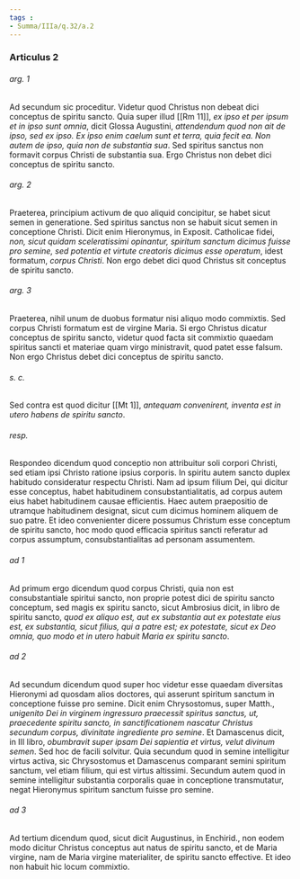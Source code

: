 ```yaml
---
tags : 
- Summa/IIIa/q.32/a.2
---
```


### Articulus 2

###### arg. 1
Ad secundum sic proceditur. Videtur quod Christus non debeat dici conceptus de spiritu sancto. Quia super illud [[Rm 11]], *ex ipso et per ipsum et in ipso sunt omnia*, dicit Glossa Augustini, *attendendum quod non ait de ipso, sed ex ipso. Ex ipso enim caelum sunt et terra, quia fecit ea. Non autem de ipso, quia non de substantia sua*. Sed spiritus sanctus non formavit corpus Christi de substantia sua. Ergo Christus non debet dici conceptus de spiritu sancto.

###### arg. 2
Praeterea, principium activum de quo aliquid concipitur, se habet sicut semen in generatione. Sed spiritus sanctus non se habuit sicut semen in conceptione Christi. Dicit enim Hieronymus, in Exposit. Catholicae fidei, *non, sicut quidam sceleratissimi opinantur, spiritum sanctum dicimus fuisse pro semine, sed potentia et virtute creatoris dicimus esse operatum*, idest formatum, *corpus Christi*. Non ergo debet dici quod Christus sit conceptus de spiritu sancto.

###### arg. 3
Praeterea, nihil unum de duobus formatur nisi aliquo modo commixtis. Sed corpus Christi formatum est de virgine Maria. Si ergo Christus dicatur conceptus de spiritu sancto, videtur quod facta sit commixtio quaedam spiritus sancti et materiae quam virgo ministravit, quod patet esse falsum. Non ergo Christus debet dici conceptus de spiritu sancto.

###### s. c.
Sed contra est quod dicitur [[Mt 1]], *antequam convenirent, inventa est in utero habens de spiritu sancto*.

###### resp.
Respondeo dicendum quod conceptio non attribuitur soli corpori Christi, sed etiam ipsi Christo ratione ipsius corporis. In spiritu autem sancto duplex habitudo consideratur respectu Christi. Nam ad ipsum filium Dei, qui dicitur esse conceptus, habet habitudinem consubstantialitatis, ad corpus autem eius habet habitudinem causae efficientis. Haec autem praepositio de utramque habitudinem designat, sicut cum dicimus hominem aliquem de suo patre. Et ideo convenienter dicere possumus Christum esse conceptum de spiritu sancto, hoc modo quod efficacia spiritus sancti referatur ad corpus assumptum, consubstantialitas ad personam assumentem.

###### ad 1
Ad primum ergo dicendum quod corpus Christi, quia non est consubstantiale spiritui sancto, non proprie potest dici de spiritu sancto conceptum, sed magis ex spiritu sancto, sicut Ambrosius dicit, in libro de spiritu sancto, *quod ex aliquo est, aut ex substantia aut ex potestate eius est, ex substantia, sicut filius, qui a patre est; ex potestate, sicut ex Deo omnia, quo modo et in utero habuit Maria ex spiritu sancto*.

###### ad 2
Ad secundum dicendum quod super hoc videtur esse quaedam diversitas Hieronymi ad quosdam alios doctores, qui asserunt spiritum sanctum in conceptione fuisse pro semine. Dicit enim Chrysostomus, super Matth., *unigenito Dei in virginem ingressuro praecessit spiritus sanctus, ut, praecedente spiritu sancto, in sanctificationem nascatur Christus secundum corpus, divinitate ingrediente pro semine*. Et Damascenus dicit, in III libro, *obumbravit super ipsam Dei sapientia et virtus, velut divinum semen*. Sed hoc de facili solvitur. Quia secundum quod in semine intelligitur virtus activa, sic Chrysostomus et Damascenus comparant semini spiritum sanctum, vel etiam filium, qui est virtus altissimi. Secundum autem quod in semine intelligitur substantia corporalis quae in conceptione transmutatur, negat Hieronymus spiritum sanctum fuisse pro semine.

###### ad 3
Ad tertium dicendum quod, sicut dicit Augustinus, in Enchirid., non eodem modo dicitur Christus conceptus aut natus de spiritu sancto, et de Maria virgine, nam de Maria virgine materialiter, de spiritu sancto effective. Et ideo non habuit hic locum commixtio.

